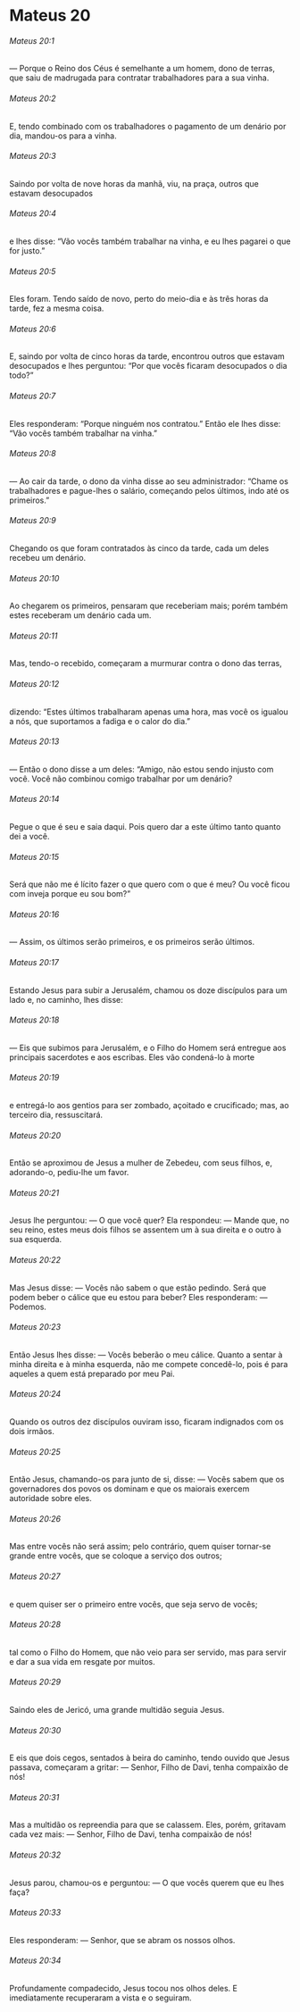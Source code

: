 # Mateus 20

###### Mateus 20:1

— Porque o Reino dos Céus é semelhante a um homem, dono de terras, que saiu de madrugada para contratar trabalhadores para a sua vinha.

###### Mateus 20:2

E, tendo combinado com os trabalhadores o pagamento de um denário por dia, mandou-os para a vinha.

###### Mateus 20:3

Saindo por volta de nove horas da manhã, viu, na praça, outros que estavam desocupados

###### Mateus 20:4

e lhes disse: “Vão vocês também trabalhar na vinha, e eu lhes pagarei o que for justo.”

###### Mateus 20:5

Eles foram. Tendo saído de novo, perto do meio-dia e às três horas da tarde, fez a mesma coisa.

###### Mateus 20:6

E, saindo por volta de cinco horas da tarde, encontrou outros que estavam desocupados e lhes perguntou: “Por que vocês ficaram desocupados o dia todo?”

###### Mateus 20:7

Eles responderam: “Porque ninguém nos contratou.” Então ele lhes disse: “Vão vocês também trabalhar na vinha.”

###### Mateus 20:8

— Ao cair da tarde, o dono da vinha disse ao seu administrador: “Chame os trabalhadores e pague-lhes o salário, começando pelos últimos, indo até os primeiros.”

###### Mateus 20:9

Chegando os que foram contratados às cinco da tarde, cada um deles recebeu um denário.

###### Mateus 20:10

Ao chegarem os primeiros, pensaram que receberiam mais; porém também estes receberam um denário cada um.

###### Mateus 20:11

Mas, tendo-o recebido, começaram a murmurar contra o dono das terras,

###### Mateus 20:12

dizendo: “Estes últimos trabalharam apenas uma hora, mas você os igualou a nós, que suportamos a fadiga e o calor do dia.”

###### Mateus 20:13

— Então o dono disse a um deles: “Amigo, não estou sendo injusto com você. Você não combinou comigo trabalhar por um denário?

###### Mateus 20:14

Pegue o que é seu e saia daqui. Pois quero dar a este último tanto quanto dei a você.

###### Mateus 20:15

Será que não me é lícito fazer o que quero com o que é meu? Ou você ficou com inveja porque eu sou bom?”

###### Mateus 20:16

— Assim, os últimos serão primeiros, e os primeiros serão últimos.

###### Mateus 20:17

Estando Jesus para subir a Jerusalém, chamou os doze discípulos para um lado e, no caminho, lhes disse:

###### Mateus 20:18

— Eis que subimos para Jerusalém, e o Filho do Homem será entregue aos principais sacerdotes e aos escribas. Eles vão condená-lo à morte

###### Mateus 20:19

e entregá-lo aos gentios para ser zombado, açoitado e crucificado; mas, ao terceiro dia, ressuscitará.

###### Mateus 20:20

Então se aproximou de Jesus a mulher de Zebedeu, com seus filhos, e, adorando-o, pediu-lhe um favor.

###### Mateus 20:21

Jesus lhe perguntou: — O que você quer? Ela respondeu: — Mande que, no seu reino, estes meus dois filhos se assentem um à sua direita e o outro à sua esquerda.

###### Mateus 20:22

Mas Jesus disse: — Vocês não sabem o que estão pedindo. Será que podem beber o cálice que eu estou para beber? Eles responderam: — Podemos.

###### Mateus 20:23

Então Jesus lhes disse: — Vocês beberão o meu cálice. Quanto a sentar à minha direita e à minha esquerda, não me compete concedê-lo, pois é para aqueles a quem está preparado por meu Pai.

###### Mateus 20:24

Quando os outros dez discípulos ouviram isso, ficaram indignados com os dois irmãos.

###### Mateus 20:25

Então Jesus, chamando-os para junto de si, disse: — Vocês sabem que os governadores dos povos os dominam e que os maiorais exercem autoridade sobre eles.

###### Mateus 20:26

Mas entre vocês não será assim; pelo contrário, quem quiser tornar-se grande entre vocês, que se coloque a serviço dos outros;

###### Mateus 20:27

e quem quiser ser o primeiro entre vocês, que seja servo de vocês;

###### Mateus 20:28

tal como o Filho do Homem, que não veio para ser servido, mas para servir e dar a sua vida em resgate por muitos.

###### Mateus 20:29

Saindo eles de Jericó, uma grande multidão seguia Jesus.

###### Mateus 20:30

E eis que dois cegos, sentados à beira do caminho, tendo ouvido que Jesus passava, começaram a gritar: — Senhor, Filho de Davi, tenha compaixão de nós!

###### Mateus 20:31

Mas a multidão os repreendia para que se calassem. Eles, porém, gritavam cada vez mais: — Senhor, Filho de Davi, tenha compaixão de nós!

###### Mateus 20:32

Jesus parou, chamou-os e perguntou: — O que vocês querem que eu lhes faça?

###### Mateus 20:33

Eles responderam: — Senhor, que se abram os nossos olhos.

###### Mateus 20:34

Profundamente compadecido, Jesus tocou nos olhos deles. E imediatamente recuperaram a vista e o seguiram.


